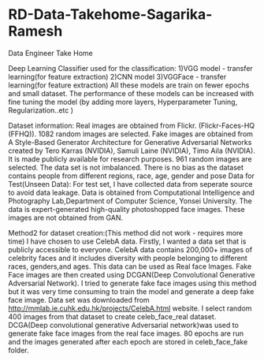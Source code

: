 # RD-Data-Takehome-Sagarika-Ramesh
Data Engineer Take Home


Deep Learning Classifier used for the classification:
1)VGG model - transfer learning(for feature extraction)
2)CNN model
3)VGGFace - transfer learning(for feature extraction)
All these models are train on fewer epochs and small dataset. The performance of these models can be increased with fine tuning the model (by adding more layers, Hyperparameter Tuning, Regularization..etc )

Dataset information:
Real images are obtained from Flickr. (Flickr-Faces-HQ (FFHQ)). 1082 random images are selected. Fake images are obtained from A Style-Based Generator Architecture for Generative Adversarial Networks created by Tero Karras (NVIDIA), Samuli Laine (NVIDIA), Timo Aila (NVIDIA). It is made publicly available for research purposes. 961 random images are selected. The data set is not imbalanced. There is no bias as the dataset contains people from different regions, race, age, gender and pose
Data for Test(Unseen Data): For test set, I have collected data from seperate source to avoid data leakage. Data is obtained from Computational Intelligence and Photography Lab,Department of Computer Science, Yonsei University. The data is expert-generated high-quality photoshopped face images. These images are not obtained from GAN.

Method2 for dataset creation:(This method did not work - requires more time) I have chosen to use CelebA data. Firstly, I wanted a data set that is publicly accessible to everyone. CelebA data contains 200,000+ images of celebrity faces and it includes diversity with people belonging to different races, genders,and ages. This data can be used as Real face Images. Fake Face images are then created using DCGAN(Deep Convolutional Generative Adversarial Network). I tried to generate fake face images using this method but it was very time consuming to train the model and generate a deep fake face image. Data set was downloaded from http://mmlab.ie.cuhk.edu.hk/projects/CelebA.html website. I select random 400 images from that dataset to create celeb_face_real dataset. DCGA(Deep convolutional generative Adversarial network)was used to generate fake face images from the real face images. 80 epochs are run and the images generated after each epoch are stored in celeb_face_fake folder.


